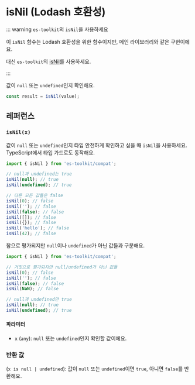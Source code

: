 # isNil (Lodash 호환성)

::: warning `es-toolkit`의 `isNil`을 사용하세요

이 `isNil` 함수는 Lodash 호환성을 위한 함수이지만, 메인 라이브러리와 같은 구현이에요.

대신 `es-toolkit`의 [isNil](../../predicate/isNil.md)를 사용하세요.

:::

값이 `null` 또는 `undefined`인지 확인해요.

```typescript
const result = isNil(value);
```

## 레퍼런스

### `isNil(x)`

값이 `null` 또는 `undefined`인지 타입 안전하게 확인하고 싶을 때 `isNil`을 사용하세요. TypeScript에서 타입 가드로도 동작해요.

```typescript
import { isNil } from 'es-toolkit/compat';

// null과 undefined는 true
isNil(null); // true
isNil(undefined); // true

// 다른 모든 값들은 false
isNil(0); // false
isNil(''); // false
isNil(false); // false
isNil([]); // false
isNil({}); // false
isNil('hello'); // false
isNil(42); // false
```

참으로 평가되지만 `null`이나 `undefined`가 아닌 값들과 구분해요.

```typescript
import { isNil } from 'es-toolkit/compat';

// 거짓으로 평가되지만 null/undefined가 아닌 값들
isNil(0); // false
isNil(''); // false
isNil(false); // false
isNil(NaN); // false

// null과 undefined만 true
isNil(null); // true
isNil(undefined); // true
```

#### 파라미터

- `x` (`any`): `null` 또는 `undefined`인지 확인할 값이에요.

### 반환 값

(`x is null | undefined`): 값이 `null` 또는 `undefined`이면 `true`, 아니면 `false`를 반환해요.
